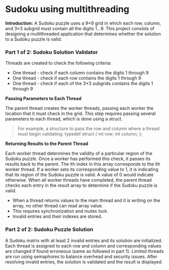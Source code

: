 # Sudoku using multithreading

**Introduction:**
A Sudoku puzzle uses a 9×9 grid in which each row, column, and 3×3 subgrid must contain all the digits 1...9.
This project consists of designing a multithreaded application that determines whether the solution to a Sudoku puzzle is valid.

### Part 1 of 2: Sudoku Solution Validator
Threads are created to check the following criteria:
* One thread - check if each column contains the digits 1 through 9
* One thread - check if each row contains the digits 1 through 9
* One thread - check if each of the 3×3 subgrids contains the digits 1 through 9

**Passing Parameters to Each Thread**

The parent thread creates the worker threads, passing each worker the location that it must check in the grid. This step requires passing several parameters to each thread, which is done using a struct.
> For example, a structure to pass the row and column where a thread must begin validating:
> typedef struct {
> int row;
> int column;
> };

**Returning Results to the Parent Thread**

Each worker thread determines the validity of a particular region of the Sudoku puzzle. Once a worker has performed this check, it passes its results back to the parent. The ith index in this array corresponds to the ith worker thread. If a worker sets its corresponding value to 1, it is indicating that its region of the Sudoku puzzle is valid. A value of 0 would indicate otherwise.
When all worker threads have completed, the parent thread checks each entry in the result array to determine if the Sudoku puzzle is valid.
* When a thread returns values to the main thread and it is writing on the array, no other thread can read array value.
* This requires synchronization and mutex lock.
* Invalid entries and their indexes are stored.

### Part 2 of 2: Sudoku Puzzle Solution
A Sudoku matrix with at least 2 invalid entries and its solution are initialized. Each thread is assigned to each row and column and corresponding values are changed if found erroneous (same as followed in part 1). 
Limited threads are run using semaphores to balance overhead and security issues.
After resolving invalid entries, the solution is validated and the result is displayed.
